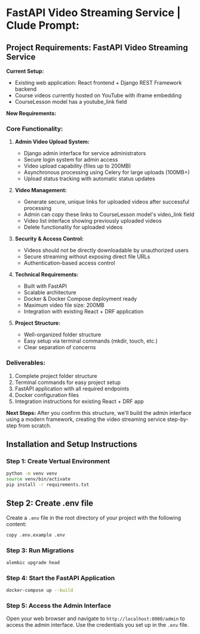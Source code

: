 # FastAPI Video Streaming Service | Clude Prompt:

## Project Requirements: FastAPI Video Streaming Service

**Current Setup:**
- Existing web application: React frontend + Django REST Framework backend
- Course videos currently hosted on YouTube with iframe embedding
- CourseLesson model has a youtube_link field

**New Requirements:**

### Core Functionality:
1. **Admin Video Upload System:**
   - Django admin interface for service administrators
   - Secure login system for admin access
   - Video upload capability (files up to 200MB)
   - Asynchronous processing using Celery for large uploads (100MB+)
   - Upload status tracking with automatic status updates

2. **Video Management:**
   - Generate secure, unique links for uploaded videos after successful processing
   - Admin can copy these links to CourseLesson model's video_link field
   - Video list interface showing previously uploaded videos
   - Delete functionality for uploaded videos

3. **Security & Access Control:**
   - Videos should not be directly downloadable by unauthorized users
   - Secure streaming without exposing direct file URLs
   - Authentication-based access control

4. **Technical Requirements:**
   - Built with FastAPI
   - Scalable architecture
   - Docker & Docker Compose deployment ready
   - Maximum video file size: 200MB
   - Integration with existing React + DRF application

5. **Project Structure:**
   - Well-organized folder structure
   - Easy setup via terminal commands (mkdir, touch, etc.)
   - Clear separation of concerns

### Deliverables:
1. Complete project folder structure
2. Terminal commands for easy project setup
3. FastAPI application with all required endpoints
4. Docker configuration files
5. Integration instructions for existing React + DRF app

**Next Steps:**
After you confirm this structure, we'll build the admin interface using a modern framework, creating the video streaming service step-by-step from scratch.


## Installation and Setup Instructions
### Step 1: Create Vertual Environment
```bash
python -m venv venv
source venv/bin/activate
pip install -r requirements.txt
```

## Step 2: Create .env file
Create a `.env` file in the root directory of your project with the following content:
```bash
copy .env.example .env
```

### Step 3: Run Migrations
```bash
alembic upgrade head
```

### Step 4: Start the FastAPI Application
```bash
docker-compose up --build
```
### Step 5: Access the Admin Interface
Open your web browser and navigate to `http://localhost:8000/admin` to access the admin interface. Use the credentials you set up in the `.env` file.
